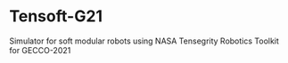 # Tensoft-G21
Simulator for soft modular robots using NASA Tensegrity Robotics Toolkit for GECCO-2021
